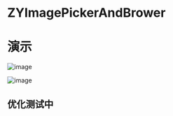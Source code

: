 # ZYImagePickerAndBrower

演示
==============
![image](https://github.com/RainManGO/ZYImagePickerAndBrower/blob/master/imagePickerDemo1.gif)

![image](https://github.com/RainManGO/ZYImagePickerAndBrower/blob/master/imagePickerDemo2.gif)


## 优化测试中 

